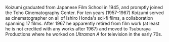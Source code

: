 <!-- Hajime Koizumi -->

Koizumi graduated from Japanese Film School in 1945, and promptly joined the Toho Cinematography Center. For ten years (1957-1967) Koizumi served as cinematographer on all of Ishiro Honda's sci-fi films, a collaboration spanning 17 films. After 1967 he apparently retired from film work (at least he is not credited with any works after 1967) and moved to Tsuburaya Productions where he worked on _Ultraman A_ for television in the early 70s.